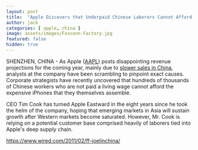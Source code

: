 ```yaml
---
layout: post
title:  "Apple Discovers that Underpaid Chinese Laborers Cannot Afford $1000 iPhones"
author: jack
categories: [ apple, china ]
image: assets/images/Foxconn-Factory.jpg
featured: false
hidden: true
---
```


SHENZHEN, CHINA - As Apple ([AAPL](https://finance.yahoo.com/quote/AAPL/)) posts disappointing revenue projections for the coming year, mainly due to [slower sales in China](https://www.nytimes.com/2019/01/02/technology/apple-revenue-decline-china.html), analysts at the company have been scrambling to pinpoint exact causes. Corporate strategists have recently uncovered that hundreds of thousands of Chinese workers who are not paid a living wage cannot afford the expensive iPhones that they themselves assemble.

CEO Tim Cook has turned Apple Eastward in the eight years since he took the helm of the company, hoping that emerging markets in Asia will sustain growth after Western markets become saturated. However, Mr. Cook is relying on a potential customer base comprised heavily of laborers tied into Apple's  deep supply chain. 





https://www.wired.com/2011/02/ff-joelinchina/